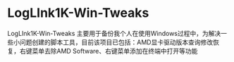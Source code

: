 # LogLInk1K-Win-Tweaks
LogLInk1K-Win-Tweaks 主要用于备份我个人在使用Windows过程中，为解决一些小问题创建的脚本工具，目前该项目已包括：AMD显卡驱动版本查询修改恢复，右键菜单去除AMD Software、右键菜单添加在终端中打开等功能
